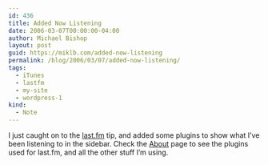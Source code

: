 ```yaml
---
id: 436
title: Added Now Listening
date: 2006-03-07T00:00:00-04:00
author: Michael Bishop
layout: post
guid: https://miklb.com/added-now-listening
permalink: /blog/2006/03/07/added-now-listening/
tags:
  - iTunes
  - lastfm
  - my-site
  - wordpress-1
kind:
  - Note
---
```

<p>I just  caught on to the <a href="http://last.fm">last.fm</a> tip, and added some plugins to show what I’ve been listening to in the sidebar. Check the <a href="http://www.miklb.com/blog/about/">About</a> page to see the plugins used for last.fm, and all the other stuff I’m using.</p>